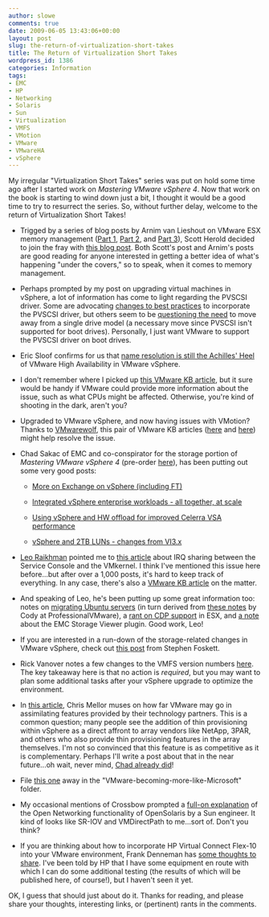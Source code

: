 ```yaml
---
author: slowe
comments: true
date: 2009-06-05 13:43:06+00:00
layout: post
slug: the-return-of-virtualization-short-takes
title: The Return of Virtualization Short Takes
wordpress_id: 1386
categories: Information
tags:
- EMC
- HP
- Networking
- Solaris
- Sun
- Virtualization
- VMFS
- VMotion
- VMware
- VMwareHA
- vSphere
---
```


My irregular "Virtualization Short Takes" series was put on hold some time ago after I started work on _Mastering VMware vSphere 4_. Now that work on the book is starting to wind down just a bit, I thought it would be a good time to try to resurrect the series. So, without further delay, welcome to the return of Virtualization Short Takes!

* Trigged by a series of blog posts by Arnim van Lieshout on VMware ESX memory management ([Part 1](http://www.van-lieshout.com/2009/04/esx-memory-management-part-1/), [Part 2](http://www.van-lieshout.com/2009/05/esx-memory-management-part-2/), and [Part 3](http://www.van-lieshout.com/2009/05/esx-memory-management-part-3/)), Scott Herold decided to join the fray with [this blog post](http://www.vmguru.com/index.php/articles-mainmenu-62/mgmt-and-monitoring-mainmenu-68/96-memory-behavior-when-vm-limits-are-set). Both Scott's post and Arnim's posts are good reading for anyone interested in getting a better idea of what's happening "under the covers," so to speak, when it comes to memory management.

* Perhaps prompted by my post on upgrading virtual machines in vSphere, a lot of information has come to light regarding the PVSCSI driver. Some are advocating [changes to best practices](http://vmjunkie.wordpress.com/2009/05/18/new-best-practices-for-vsphere/) to incorporate the PVSCSI driver, but others seem to be [questioning the need](http://www.vmwareinfo.com/2009/06/whats-deal-with-new-pvscsi-drivers.html) to move away from a single drive model (a necessary move since PVSCSI isn't supported for boot drives). Personally, I just want VMware to support the PVSCSI driver on boot drives.

* Eric Sloof confirms for us that [name resolution is still the Achilles' Heel](http://www.ntpro.nl/blog/archives/1124-vSphere-HA-and-short-hostnames.html) of VMware High Availability in VMware vSphere.

* I don't remember where I picked up [this VMware KB article](http://kb.vmware.com/selfservice/viewContent.do?externalId=1004901&sliceId=1), but it sure would be handy if VMware could provide more information about the issue, such as what CPUs might be affected. Otherwise, you're kind of shooting in the dark, aren't you?

* Upgraded to VMware vSphere, and now having issues with VMotion? Thanks to [VMwarewolf](http://www.vmwarewolf.com/vmotion-stops-working-in-vsphere/), this pair of VMware KB articles ([here](http://kb.vmware.com/kb/1011294) and [here](http://kb.vmware.com/kb/1011296)) might help resolve the issue.

* Chad Sakac of EMC and co-conspirator for the storage portion of _Mastering VMware vSphere 4_ (pre-order [here](http://www.amazon.com/Mastering-Vmware-Infrastructure-Scott-Lowe/dp/0470481382/ref=sr_1_3/189-1468669-0910930?ie=UTF8&s=books&qid=1241107850&sr=1-3)), has been putting out some very good posts:

  - [More on Exchange on vSphere (including FT)](http://virtualgeek.typepad.com/virtual_geek/2009/05/more-on-exchange-on-vsphere-including-ft.html)

  - [Integrated vSphere enterprise workloads - all together, at scale](http://virtualgeek.typepad.com/virtual_geek/2009/05/integrated-vsphere-enterprise-workloads-all-together-at-scale.html)

  - [Using vSphere and HW offload for improved Celerra VSA performance](http://virtualgeek.typepad.com/virtual_geek/2009/05/using-vsphere-and-hw-offload-for-improved-celerra-vsa-performance.html)

  - [vSphere and 2TB LUNs - changes from VI3.x](http://virtualgeek.typepad.com/virtual_geek/2009/06/vsphere-and-2tb-luns-changes-from-vi3x.html)

* [Leo Raikhman](http://blog.core-it.com.au) pointed me to [this article](http://www.tuxyturvy.com/blog/index.php?/archives/37-Troubleshooting-VMware-ESX-network-performance.html) about IRQ sharing between the Service Console and the VMkernel. I think I've mentioned this issue here before...but after over a 1,000 posts, it's hard to keep track of everything. In any case, there's also a [VMware KB article](http://kb.vmware.com/selfservice/viewContent.do?externalId=1003710&sliceId=2#determine) on the matter.

* And speaking of Leo, he's been putting up some great information too: notes on [migrating Ubuntu servers](http://blog.core-it.com.au/?p=524) (in turn derived from [these notes](http://professionalvmware.com/2009/03/10/ubuntu-cloning-mac-address-change-mayhem/) by Cody at ProfessionalVMware), a [rant on CDP support](http://blog.core-it.com.au/?p=522) in ESX, and [a note](http://blog.core-it.com.au/?p=490) about the EMC Storage Viewer plugin. Good work, Leo!

* If you are interested in a run-down of the storage-related changes in VMware vSphere, check out [this post](http://blog.fosketts.net/2009/04/21/storage-vmware-vsphere-4/) from Stephen Foskett.

* Rick Vanover notes a few changes to the VMFS version numbers [here](http://virtualizationreview.com/blogs/everyday-virtualization/2009/06/vstorage-vmfs-version-notes.aspx). The key takeaway here is that no action is _required_, but you may want to plan some additional tasks after your vSphere upgrade to optimize the environment.

* In [this article](http://www.channelregister.co.uk/2009/04/21/vsphere_storage_controller/), Chris Mellor muses on how far VMware may go in assimilating features provided by their technology partners. This is a common question; many people see the addition of thin provisioning within vSphere as a direct affront to array vendors like NetApp, 3PAR, and others who also provide thin provisioning features in the array themselves. I'm not so convinced that this feature is as competitive as it is complementary. Perhaps I'll write a post about that in the near future...oh wait, never mind, [Chad already did](http://virtualgeek.typepad.com/virtual_geek/2009/04/thin-on-thin-where-should-you-do-thin-provisioning-vsphere-40-or-array-level.html)!

* File [this one](http://vmetc.com/2009/06/03/things-that-make-you-go-hmmmm-vmware-requests-veeam-discontinue-support-for-free-esxi-in-veeam-backup/) away in the "VMware-becoming-more-like-Microsoft" folder.

* My occasional mentions of Crossbow prompted a [full-on explanation](http://blogs.sun.com/sunay/entry/crossbow_virtualized_switching_and_performance) of the Open Networking functionality of OpenSolaris by a Sun engineer. It kind of looks like SR-IOV and VMDirectPath to me...sort of. Don't you think?

* If you are thinking about how to incorporate HP Virtual Connect Flex-10 into your VMware environment, Frank Denneman has [some thoughts to share](http://frankdenneman.wordpress.com/2009/04/26/flex-10-lessons-learned/). I've been told by HP that I have some equipment en route with which I can do some additional testing (the results of which will be published here, of course!), but I haven't seen it yet.

OK, I guess that should just about do it. Thanks for reading, and please share your thoughts, interesting links, or (pertinent) rants in the comments.

